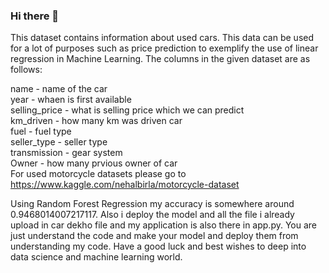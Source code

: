 ### Hi there 👋

This dataset contains information about used cars.
This data can be used for a lot of purposes such as price prediction to exemplify the use of linear regression in Machine Learning.
The columns in the given dataset are as follows:

  name - name of the car    
  year - whaen is first available   
  selling_price - what is selling price which we can predict    
  km_driven - how many km was driven car     
  fuel - fuel type    
  seller_type - seller type     
  transmission - gear system    
  Owner - how many prvious owner of car     
For used motorcycle datasets please go to https://www.kaggle.com/nehalbirla/motorcycle-dataset

Using Random Forest Regression my accuracy is somewhere around 0.9468014007217117.
Also i deploy the model and all the file i already upload in car dekho file and my application is also there in app.py.
You are just understand the code and make your model and deploy them from understanding my code.
Have a good luck and best wishes to deep into data science and machine learning world.

